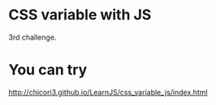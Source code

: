 # CSS variable with JS

3rd challenge.

# You can try

http://chicori3.github.io/LearnJS/css_variable_js/index.html
